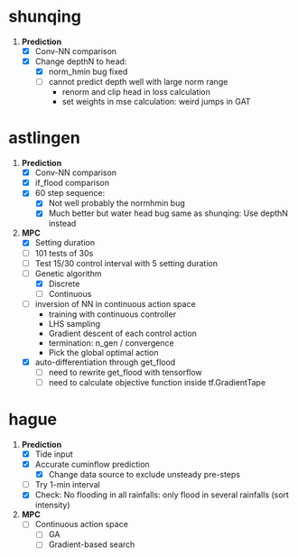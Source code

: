 
# shunqing

1. **Prediction**
    - [x] Conv-NN comparison
    - [x] Change depthN to head: 
        - [x] norm_hmin bug fixed
        - [ ] cannot predict depth well with large norm range
            - renorm and clip head in loss calculation
            - set weights in mse calculation: weird jumps in GAT

# astlingen

1. **Prediction**
    - [x] Conv-NN comparison
    - [x] if_flood comparison
    - [x] 60 step sequence: 
        - [x] Not well probably the normhmin bug
        - [x] Much better but water head bug same as shunqing: Use depthN instead

2. **MPC**
    - [x] Setting duration
    - [ ] 101 tests of 30s
    - [ ] Test 15/30 control interval with 5 setting duration
    - [ ] Genetic algorithm
        - [x] Discrete
        - [ ] Continuous
    - [ ] inversion of NN in continuous action space
        - training with continuous controller
        - LHS sampling
        - Gradient descent of each control action
        - termination: n_gen / convergence
        - Pick the global optimal action
    - [x] auto-differentiation through get_flood
        - [ ] need to rewrite get_flood with tensorflow
        - [ ] need to calculate objective function inside tf.GradientTape
    <!-- - [ ] Mating could not produce the required number of (unique) offsprings -->

# hague

1. **Prediction**
    - [x] Tide input
    - [x] Accurate cuminflow prediction
        - [x] Change data source to exclude unsteady pre-steps
    - [ ] Try 1-min interval
    - [x] Check: No flooding in all rainfalls: only flood in several rainfalls (sort intensity)

2. **MPC**
    - [ ] Continuous action space
        - [ ] GA
        - [ ] Gradient-based search

